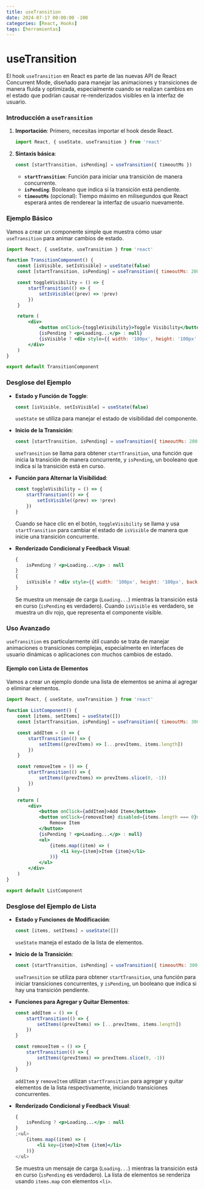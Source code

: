 ```yaml
---
title: useTransition
date: 2024-07-17 00:00:00 -100
categories: [React, Hooks]
tags: [herramientas]
---
```


# useTransition

El hook `useTransition` en React es parte de las nuevas API de React Concurrent Mode, diseñado para manejar las animaciones y transiciones de manera fluida y optimizada, especialmente cuando se realizan cambios en el estado que podrían causar re-renderizados visibles en la interfaz de usuario.

### Introducción a `useTransition`

1. **Importación**: Primero, necesitas importar el hook desde React.

    ```jsx
    import React, { useState, useTransition } from 'react'
    ```

2. **Sintaxis básica**:
    ```jsx
    const [startTransition, isPending] = useTransition({ timeoutMs })
    ```
    - **`startTransition`**: Función para iniciar una transición de manera concurrente.
    - **`isPending`**: Booleano que indica si la transición está pendiente.
    - **`timeoutMs`** (opcional): Tiempo máximo en milisegundos que React esperará antes de renderear la interfaz de usuario nuevamente.

### Ejemplo Básico

Vamos a crear un componente simple que muestra cómo usar `useTransition` para animar cambios de estado.

```jsx
import React, { useState, useTransition } from 'react'

function TransitionComponent() {
    const [isVisible, setIsVisible] = useState(false)
    const [startTransition, isPending] = useTransition({ timeoutMs: 200 })

    const toggleVisibility = () => {
        startTransition(() => {
            setIsVisible((prev) => !prev)
        })
    }

    return (
        <div>
            <button onClick={toggleVisibility}>Toggle Visibility</button>
            {isPending ? <p>Loading...</p> : null}
            {isVisible ? <div style={{ width: '100px', height: '100px', background: 'red' }} /> : null}
        </div>
    )
}

export default TransitionComponent
```

### Desglose del Ejemplo

-   **Estado y Función de Toggle**:

    ```jsx
    const [isVisible, setIsVisible] = useState(false)
    ```

    `useState` se utiliza para manejar el estado de visibilidad del componente.

-   **Inicio de la Transición**:

    ```jsx
    const [startTransition, isPending] = useTransition({ timeoutMs: 200 })
    ```

    `useTransition` se llama para obtener `startTransition`, una función que inicia la transición de manera concurrente, y `isPending`, un booleano que indica si la transición está en curso.

-   **Función para Alternar la Visibilidad**:

    ```jsx
    const toggleVisibility = () => {
        startTransition(() => {
            setIsVisible((prev) => !prev)
        })
    }
    ```

    Cuando se hace clic en el botón, `toggleVisibility` se llama y usa `startTransition` para cambiar el estado de `isVisible` de manera que inicie una transición concurrente.

-   **Renderizado Condicional y Feedback Visual**:
    ```jsx
    {
        isPending ? <p>Loading...</p> : null
    }
    {
        isVisible ? <div style={{ width: '100px', height: '100px', background: 'red' }} /> : null
    }
    ```
    Se muestra un mensaje de carga (`Loading...`) mientras la transición está en curso (`isPending` es verdadero). Cuando `isVisible` es verdadero, se muestra un div rojo, que representa el componente visible.

### Uso Avanzado

`useTransition` es particularmente útil cuando se trata de manejar animaciones o transiciones complejas, especialmente en interfaces de usuario dinámicas o aplicaciones con muchos cambios de estado.

#### Ejemplo con Lista de Elementos

Vamos a crear un ejemplo donde una lista de elementos se anima al agregar o eliminar elementos.

```jsx
import React, { useState, useTransition } from 'react'

function ListComponent() {
    const [items, setItems] = useState([])
    const [startTransition, isPending] = useTransition({ timeoutMs: 300 })

    const addItem = () => {
        startTransition(() => {
            setItems((prevItems) => [...prevItems, items.length])
        })
    }

    const removeItem = () => {
        startTransition(() => {
            setItems((prevItems) => prevItems.slice(0, -1))
        })
    }

    return (
        <div>
            <button onClick={addItem}>Add Item</button>
            <button onClick={removeItem} disabled={items.length === 0}>
                Remove Item
            </button>
            {isPending ? <p>Loading...</p> : null}
            <ul>
                {items.map((item) => (
                    <li key={item}>Item {item}</li>
                ))}
            </ul>
        </div>
    )
}

export default ListComponent
```

### Desglose del Ejemplo de Lista

-   **Estado y Funciones de Modificación**:

    ```jsx
    const [items, setItems] = useState([])
    ```

    `useState` maneja el estado de la lista de elementos.

-   **Inicio de la Transición**:

    ```jsx
    const [startTransition, isPending] = useTransition({ timeoutMs: 300 })
    ```

    `useTransition` se utiliza para obtener `startTransition`, una función para iniciar transiciones concurrentes, y `isPending`, un booleano que indica si hay una transición pendiente.

-   **Funciones para Agregar y Quitar Elementos**:

    ```jsx
    const addItem = () => {
        startTransition(() => {
            setItems((prevItems) => [...prevItems, items.length])
        })
    }

    const removeItem = () => {
        startTransition(() => {
            setItems((prevItems) => prevItems.slice(0, -1))
        })
    }
    ```

    `addItem` y `removeItem` utilizan `startTransition` para agregar y quitar elementos de la lista respectivamente, iniciando transiciones concurrentes.

-   **Renderizado Condicional y Feedback Visual**:
    ```jsx
    {
        isPending ? <p>Loading...</p> : null
    }
    ;<ul>
        {items.map((item) => (
            <li key={item}>Item {item}</li>
        ))}
    </ul>
    ```
    Se muestra un mensaje de carga (`Loading...`) mientras la transición está en curso (`isPending` es verdadero). La lista de elementos se renderiza usando `items.map` con elementos `<li>`.

